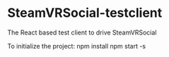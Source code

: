 # SteamVRSocial-testclient
The React based test client to drive SteamVRSocial

To initialize the project:
npm install
npm start -s
